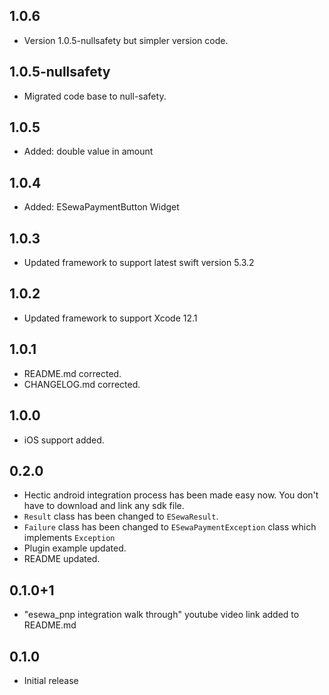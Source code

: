 ## 1.0.6

- Version 1.0.5-nullsafety but simpler version code.

## 1.0.5-nullsafety

- Migrated code base to null-safety.

## 1.0.5

- Added: double value in amount

## 1.0.4

- Added: ESewaPaymentButton Widget

## 1.0.3

- Updated framework to support latest swift version 5.3.2

## 1.0.2

- Updated framework to support Xcode 12.1

## 1.0.1

- README.md corrected.
- CHANGELOG.md corrected.

## 1.0.0

- iOS support added.

## 0.2.0

- Hectic android integration process has been made easy now. You don't have to download and link any sdk file.
- `Result` class has been changed to `ESewaResult`.
- `Failure` class has been changed to `ESewaPaymentException` class which implements `Exception`
- Plugin example updated.
- README updated.

## 0.1.0+1

- "esewa_pnp integration walk through" youtube video link added to README.md

## 0.1.0

- Initial release
